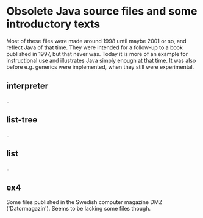 # Obsolete Java source files and some introductory texts

Most of these files were made around 1998 until maybe 2001 or so, and reflect Java
of that time. They were intended for a follow-up to a book published in 1997, but
that never was. Today it is more of an example for instructional use and illustrates
Java simply enough at that time. It was also before e.g. generics were implemented,
when they still were experimental.

## interpreter
..

## list-tree
..

## list
..

## ex4

Some files published in the Swedish computer magazine DMZ ('Datormagazin').
Seems to be lacking some files though.

